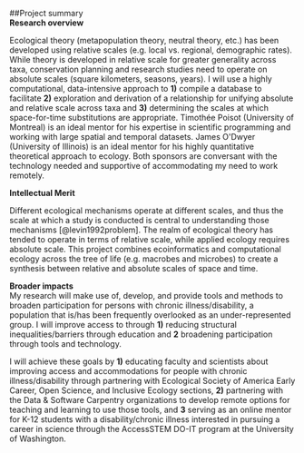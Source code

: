<!--Prepare Project Summary (also called Abstract) of Proposed Research and Training. [1 page limit] This is an abstract of the proposed research and training. You must clearly address and identify in separate statements using the three boxes:(1) an overview of the project;(2) the intellectual merit of the proposed activity; and (3) the broader impacts resulting from the proposed activity or the application will be returned without review. For all areas, list your sponsoring scientist(s) and institution(s) in the overview.-->
##Project summary  
**Research overview**
<!--Needs complete rewrite-->  	
Ecological theory (metapopulation theory, neutral theory, etc.) has been developed using relative scales (e.g. local vs. regional, demographic rates).  While theory is developed in relative scale for greater generality across taxa, conservation planning and research studies need to operate on absolute scales (square kilometers, seasons, years).  I will use a highly computational, data-intensive approach to **1)** compile a database to facilitate **2)** exploration and derivation of a relationship for unifying absolute and relative scale across taxa and **3)** determining the scales at which space-for-time substitutions are appropriate.  Timothée Poisot (University of Montreal) is an ideal mentor for his expertise in scientific programming and working with large spatial and temporal datasets. James O'Dwyer (University of Illinois) is an ideal mentor for his highly quantitative theoretical approach to ecology.  Both sponsors are conversant with the technology needed and supportive of accommodating my need to work remotely.

**Intellectual Merit** 
<!--Needs complete rewrite-->   
Different ecological mechanisms operate at different scales, and thus the scale at which a study is conducted is central to understanding those mechanisms [@levin1992problem].  The realm of ecological theory has tended to operate in terms of relative scale, while applied ecology requires absolute scale. This project combines ecoinformatics and computational ecology across the tree of life (e.g. macrobes and microbes) to create a synthesis between relative and absolute scales of space and time.

**Broader impacts**  
My research will make use of, develop, and provide tools and methods to broaden participation for persons with chronic illness/disability, a population that is/has been frequently overlooked as an under-represented group. I will improve access to through **1)** reducing structural inequalities/barriers through education and **2** broadening participation through tools and technology.

I will achieve these goals by **1)** educating faculty and scientists about improving access and accommodations for people with chronic illness/disability through partnering with Ecological Society of America Early Career, Open Science, and Inclusive Ecology sections, **2)** partnering with the Data & Software Carpentry organizations to develop remote options for teaching and learning to use those tools, and **3**  serving as an online mentor for K-12 students with a disability/chronic illness interested in pursuing a career in science through the AccessSTEM DO-IT program at the University of Washington. <!--Open science is also a powerful tool for increasing the accessibility of science for many different underrepresented groups, not only chronically ill/disabled researchers, and all of my research products, including data, code, publications and presentations, as well as project development and this proposal will be fully open.--> 

